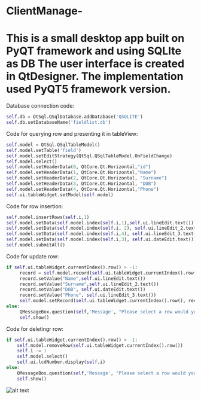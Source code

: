 # ClientManage-
This is a small desktop app built on PyQT framework and using SQLIte as DB 
The user interface is created in QtDesigner. The implementation used PyQT5 framework version.
====================
Database connection code:
```python
self.db = QtSql.QSqlDatabase.addDatabase('QSQLITE')
self.db.setDatabaseName('fieldlist.db')
```
Code for querying row and presenting it in tableView:
```python
self.model = QtSql.QSqlTableModel()
self.model.setTable('field')
self.model.setEditStrategy(QtSql.QSqlTableModel.OnFieldChange)
self.model.select()
self.model.setHeaderData(0, QtCore.Qt.Horizontal,"id")
self.model.setHeaderData(1, QtCore.Qt.Horizontal,"Name")
self.model.setHeaderData(2, QtCore.Qt.Horizontal, "Surname")
self.model.setHeaderData(3, QtCore.Qt.Horizontal, "DOB")
self.model.setHeaderData(4, QtCore.Qt.Horizontal,"Phone")
self.ui.tableWidget.setModel(self.model)
```
Code for row insertion:
```python
self.model.insertRows(self.i,1)
self.model.setData(self.model.index(self.i,1),self.ui.lineEdit.text())
self.model.setData(self.model.index(self.i, 2), self.ui.lineEdit_2.text())
self.model.setData(self.model.index(self.i,4), self.ui.lineEdit_3.text())
self.model.setData(self.model.index(self.i,3), self.ui.dateEdit.text())
self.model.submitAll()
```
Code for update row:
```python
if self.ui.tableWidget.currentIndex().row() > -1:
     record = self.model.record(self.ui.tableWidget.currentIndex().row())
     record.setValue("Name",self.ui.lineEdit.text())
     record.setValue("Surname",self.ui.lineEdit_2.text())
     record.setValue("DOB", self.ui.dateEdit.text())
     record.setValue("Phone", self.ui.lineEdit_3.text())
     self.model.setRecord(self.ui.tableWidget.currentIndex().row(), record)
else:
     QMessageBox.question(self,'Message', "Please select a row would you like to update", QMessageBox.Ok)
     self.show()
```
Code for deletingr row:
```python
if self.ui.tableWidget.currentIndex().row() > -1:
    self.model.removeRow(self.ui.tableWidget.currentIndex().row())
    self.i -= 1
    self.model.select()
    self.ui.lcdNumber.display(self.i)
else:
    QMessageBox.question(self,'Message', "Please select a row would you like to delete", QMessageBox.Ok)
    self.show()
```
![alt text](https://github.com/skinex/CRUD-SQLite-/blob/master/project.png)
